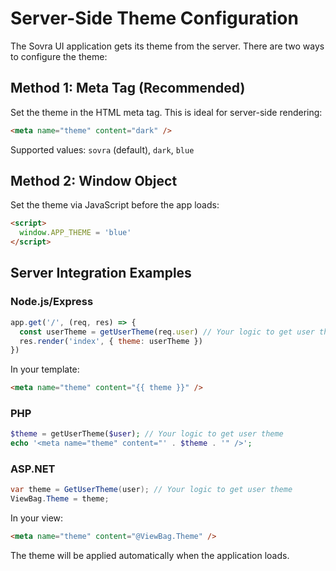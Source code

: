 # Server-Side Theme Configuration

The Sovra UI application gets its theme from the server. There are two ways to configure the theme:

## Method 1: Meta Tag (Recommended)

Set the theme in the HTML meta tag. This is ideal for server-side rendering:

```html
<meta name="theme" content="dark" />
```

Supported values: `sovra` (default), `dark`, `blue`

## Method 2: Window Object

Set the theme via JavaScript before the app loads:

```html
<script>
  window.APP_THEME = 'blue'
</script>
```

## Server Integration Examples

### Node.js/Express

```javascript
app.get('/', (req, res) => {
  const userTheme = getUserTheme(req.user) // Your logic to get user theme
  res.render('index', { theme: userTheme })
})
```

In your template:

```html
<meta name="theme" content="{{ theme }}" />
```

### PHP

```php
$theme = getUserTheme($user); // Your logic to get user theme
echo '<meta name="theme" content="' . $theme . '" />';
```

### ASP.NET

```csharp
var theme = GetUserTheme(user); // Your logic to get user theme
ViewBag.Theme = theme;
```

In your view:

```html
<meta name="theme" content="@ViewBag.Theme" />
```

The theme will be applied automatically when the application loads.
